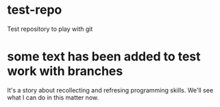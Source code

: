 # test-repo
Test repository to play with git

# some text has been added to test work with branches
It's a story about recollecting and refresing programming skills. 
We'll see what I can do in this matter now.
